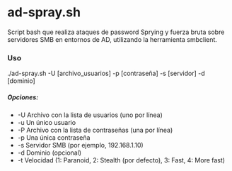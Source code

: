 # ad-spray.sh
Script bash que realiza ataques de password Sprying y fuerza bruta sobre servidores SMB en entornos de AD, utilizando la herramienta smbclient. 

### Uso
./ad-spray.sh -U [archivo_usuarios] -p [contraseña] -s [servidor] -d [dominio]

##### Opciones:
- 	-U    Archivo con la lista de usuarios (uno por línea)
- 	-u    Un único usuario
- 	-P    Archivo con la lista de contraseñas (una por línea)
- 	-p    Una única contraseña
- 	-s    Servidor SMB (por ejemplo, 192.168.1.10)
- 	-d    Dominio (opcional)
- 	-t    Velocidad (1: Paranoid, 2: Stealth (por defecto), 3: Fast, 4: More fast)

